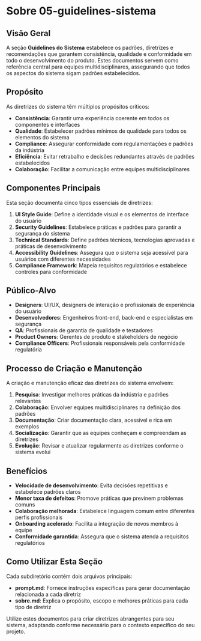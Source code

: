 # Sobre 05-guidelines-sistema

## Visão Geral

A seção **Guidelines do Sistema** estabelece os padrões, diretrizes e recomendações que garantem consistência, qualidade e conformidade em todo o desenvolvimento do produto. Estes documentos servem como referência central para equipes multidisciplinares, assegurando que todos os aspectos do sistema sigam padrões estabelecidos.

## Propósito

As diretrizes do sistema têm múltiplos propósitos críticos:

- **Consistência**: Garantir uma experiência coerente em todos os componentes e interfaces
- **Qualidade**: Estabelecer padrões mínimos de qualidade para todos os elementos do sistema
- **Compliance**: Assegurar conformidade com regulamentações e padrões da indústria
- **Eficiência**: Evitar retrabalho e decisões redundantes através de padrões estabelecidos
- **Colaboração**: Facilitar a comunicação entre equipes multidisciplinares

## Componentes Principais

Esta seção documenta cinco tipos essenciais de diretrizes:

1. **UI Style Guide**: Define a identidade visual e os elementos de interface do usuário
2. **Security Guidelines**: Estabelece práticas e padrões para garantir a segurança do sistema
3. **Technical Standards**: Define padrões técnicos, tecnologias aprovadas e práticas de desenvolvimento
4. **Accessibility Guidelines**: Assegura que o sistema seja acessível para usuários com diferentes necessidades
5. **Compliance Framework**: Mapeia requisitos regulatórios e estabelece controles para conformidade

## Público-Alvo

- **Designers**: UI/UX, designers de interação e profissionais de experiência do usuário
- **Desenvolvedores**: Engenheiros front-end, back-end e especialistas em segurança
- **QA**: Profissionais de garantia de qualidade e testadores
- **Product Owners**: Gerentes de produto e stakeholders de negócio
- **Compliance Officers**: Profissionais responsáveis pela conformidade regulatória

## Processo de Criação e Manutenção

A criação e manutenção eficaz das diretrizes do sistema envolvem:

1. **Pesquisa**: Investigar melhores práticas da indústria e padrões relevantes
2. **Colaboração**: Envolver equipes multidisciplinares na definição dos padrões
3. **Documentação**: Criar documentação clara, acessível e rica em exemplos
4. **Socialização**: Garantir que as equipes conheçam e compreendam as diretrizes
5. **Evolução**: Revisar e atualizar regularmente as diretrizes conforme o sistema evolui

## Benefícios

- **Velocidade de desenvolvimento**: Evita decisões repetitivas e estabelece padrões claros
- **Menor taxa de defeitos**: Promove práticas que previnem problemas comuns
- **Colaboração melhorada**: Estabelece linguagem comum entre diferentes perfis profissionais
- **Onboarding acelerado**: Facilita a integração de novos membros à equipe
- **Conformidade garantida**: Assegura que o sistema atenda a requisitos regulatórios

## Como Utilizar Esta Seção

Cada subdiretório contém dois arquivos principais:

- **prompt.md**: Fornece instruções específicas para gerar documentação relacionada a cada diretriz
- **sobre.md**: Explica o propósito, escopo e melhores práticas para cada tipo de diretriz

Utilize estes documentos para criar diretrizes abrangentes para seu sistema, adaptando conforme necessário para o contexto específico do seu projeto.
